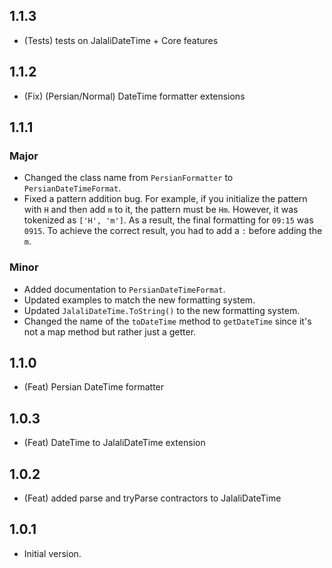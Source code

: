 ## 1.1.3

- (Tests) tests on JalaliDateTime + Core features

## 1.1.2

- (Fix) (Persian/Normal) DateTime formatter extensions

## 1.1.1

### Major
* Changed the class name from `PersianFormatter` to `PersianDateTimeFormat`.
* Fixed a pattern addition bug. For example, if you initialize the pattern with `H` and then add `m` to it, the pattern must be `Hm`. However, it was tokenized as `['H', 'm']`. As a result, the final formatting for `09:15` was `0915`. To achieve the correct result, you had to add a `:` before adding the `m`.

### Minor
* Added documentation to `PersianDateTimeFormat`.
* Updated examples to match the new formatting system.
* Updated `JalaliDateTime.ToString()` to the new formatting system.
* Changed the name of the `toDateTime` method to `getDateTime` since it's not a map method but rather just a getter.

## 1.1.0

- (Feat) Persian DateTime formatter

## 1.0.3

- (Feat) DateTime to JalaliDateTime extension

## 1.0.2

- (Feat) added parse and tryParse contractors to JalaliDateTime

## 1.0.1

- Initial version.
